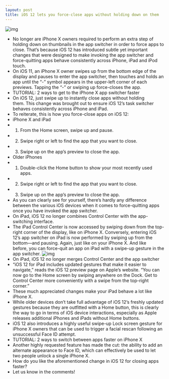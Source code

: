 ```yaml
---
layout: post
title: iOS 12 lets you force-close apps without holding down on them
---
```

![img](http://media.idownloadblog.com/wp-content/uploads/2017/11/iPhone-X-app-switcher-teaser-002.jpg)
* No longer are iPhone X owners required to perform an extra step of holding down on thumbnails in the app switcher in order to force apps to close. That’s because iOS 12 has introduced subtle yet important changes that were designed to make invoking the app switcher and force-quitting apps behave consistently across iPhone, iPad and iPod touch.
* On iOS 11, an iPhone X owner swipes up from the bottom edge of the display and pauses to enter the app switcher, then touches and holds an app until the “-” symbol appears in the upper-left corner of each previews. Tapping the “-” or swiping up force-closes the app.
* TUTORIAL: 2 ways to get to the iPhone X app switcher faster
* On iOS 12, just swipe up to instantly close apps without holding them. This change was brought out to ensure iOS 12’s task switcher behaves consistently across iPhone and iPad.
* To reiterate, this is how you force-close apps on iOS 12:
* iPhone X and iPad
* 1) From the Home screen, swipe up and pause.
* 2) Swipe right or left to find the app that you want to close.
* 3) Swipe up on the app’s preview to close the app.
* Older iPhones
* 1) Double-click the Home button to show your most recently used apps.
* 2) Swipe right or left to find the app that you want to close.
* 3) Swipe up on the app’s preview to close the app.
* As you can clearly see for yourself, there’s hardly any difference between the various iOS devices when it comes to force-quitting apps once you have invoked the app switcher.
* On iPad, iOS 12 no longer combines Control Center with the app-switching interface.
* The iPad Control Center is now accessed by swiping down from the top-right corner of the display, like on iPhone X. Conversely, entering iOS 12’s app switcher on iPad is now performed by swiping up from the bottom—and pausing. Again, just like on your iPhone X. And like before, you can force-quit an app on iPad with a swipe-up gesture in the app switcher.
![img](http://media.idownloadblog.com/wp-content/uploads/2018/06/iOS-12-app-switcher-ipad.jpg)
* On iPad, iOS 12 no longer merges Control Center and the app switcher
* “iOS 12 for iPad includes updated gestures that make it easier to navigate,” reads the iOS 12 preview page on Apple’s website. “You can now go to the Home screen by swiping anywhere on the Dock. Get to Control Center more conveniently with a swipe from the top-right corner.”
* These much appreciated changes make your iPad behave a lot like iPhone X.
* While older devices don’t take full advantage of iOS 12’s freshly updated gestures because they are outfitted with a Home button, this is clearly the way to go in terms of iOS device interactions, especially as Apple releases additional iPhones and iPads without Home buttons.
* iOS 12 also introduces a highly useful swipe-up Lock screen gesture for iPhone X owners that can be used to trigger a facial rescan following an unsuccessful Face ID attempt.
* TUTORIAL: 2 ways to switch between apps faster on iPhone X
* Another highly requested feature has made the cut: the ability to add an alternate appearance to Face ID, which can effectively be used to let two people unlock a single iPhone X.
* How do you like the aforementioned change in iOS 12 for closing apps faster?
* Let us know in the comments!


